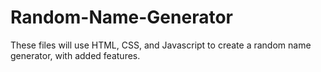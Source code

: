 # Random-Name-Generator
These files will use HTML, CSS, and Javascript to create a random name generator, with added features.
